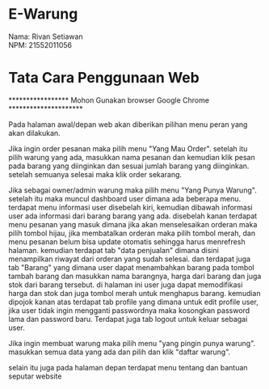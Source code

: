 # E-Warung
Nama: Rivan Setiawan<br>
NPM: 21552011056

# Tata Cara Penggunaan Web

***************** Mohon Gunakan browser Google Chrome *********************<br>

Pada halaman awal/depan web akan diberikan pilihan menu peran yang akan dilakukan.<br>

Jika ingin order pesanan maka pilih menu "Yang Mau Order". setelah itu pilih warung yang ada, masukkan nama pesanan dan kemudian klik pesan pada barang yang diinginkan dan sesuai jumlah barang yang diinginkan. setelah semuanya selesai maka klik order sekarang.<br>

Jika sebagai owner/admin warung maka pilih menu "Yang Punya Warung". setelah itu maka muncul dashboard user dimana ada beberapa menu. terdapat menu informasi user disebelah kiri, kemudian dibawah informasi user ada informasi dari barang barang yang ada. disebelah kanan terdapat menu pesanan yang masuk dimana jika akan menselesaikan orderan maka pilih tombol hijau, jika membatalkan orderan maka pilih tombol merah, dan menu pesanan belum bisa update otomatis sehingga harus menrefresh halaman. kemudian terdapat tab "data penjualan" dimana disini menampilkan riwayat dari orderan yang sudah selesai. dan terdapat juga tab "Barang" yang dimana user dapat menambahkan barang pada tombol tambah barang dan masukkan nama barangnya, harga dari barang dan juga stok dari barang tersebut. di halaman ini user juga dapat memodifikasi harga dan stok dan juga tombol merah untuk menghapus barang. kemudian dipojok kanan atas terdapat tab profile yang dimana untuk edit profile user, jika user tidak ingin mengganti passwordnya maka kosongkan password lama dan password baru. Terdapat juga tab logout untuk keluar sebagai user.

Jika ingin membuat warung maka pilih menu "yang pingin punya warung". masukkan semua data yang ada dan pilih dan klik "daftar warung".

selain itu juga pada halaman depan terdapat menu tentang dan bantuan seputar website 
